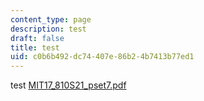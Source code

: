 ```yaml
---
content_type: page
description: test
draft: false
title: test
uid: c0b6b492-dc74-407e-86b2-4b7413b77ed1
---
```

test [MIT17\_810S21\_pset7.pdf](https://ocw.mit.edu?resource_link_uuid=d89f16d6-176c-40fb-a483-d5839703ebbb)